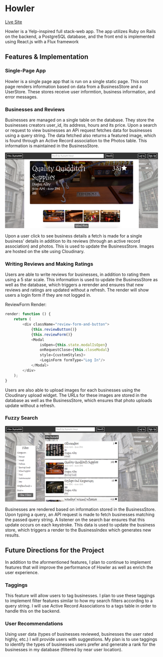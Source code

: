 # Howler

[Live Site][live]

[live]: https://www.howler.tech

Howler is a Yelp-inspired full stack-web app. The app utilizes Ruby on Rails on the backend, a PostgreSQL database, and the front end is implemented using React.js with a Flux framework

## Features & Implementation

### Single-Page App

Howler is a single page app that is run on a single static page. This root page renders information based on data from a BusinessStore and a UserStore. These stores receive user informtion, business information, and error messages.

### Businesses and Reviews

Businesses are managed on a single table on the database. They store the businesses creators user_id, its address, hours and its price. Upon a search or request to view businesses an APi request fetches data for businesses using a query string. The data fetched also returns a featured image, which is found through an Active Record association to the Photos table. This information is maintained in the BusinessStore.

[business-detail]: ./project-proposal/production_pics/business-detail.png

![business-detail]

Upon a user click to see business details a fetch is made for a single business' details in addition to its reviews (through an active record association) and photos. This is used to update the BusinessStore. Images are hosted on the site using Cloudinary.

### Writing Reviews and Making Ratings

Users are able to write reviews for businesses, in addition to rating them using a 5 star scale. This information is used to update the BusinessStore as well as the database, which triggers a rerender and ensures that new reviews and ratings are updated without a refresh. The render will show users a login form if they are not logged in. 

ReviewForm Render:

```javascript
render: function () {
	return (
		<div className="review-form-and-button">
			{this.reviewButton()}
			{this.reviewForm()}
			<Modal
				isOpen={this.state.modalIsOpen}
				onRequestClose={this.closeModal}
				style={customStyles}>
				<LoginForm formType="Log In"/>
			</Modal>
		</div>
	);
}
```

Users are also able to upload images for each businesses using the  Cloudinary upload widget. The URLs for these images are stored in the database as well as the BusinessStore, which ensures that photo uploads update without a refresh.

### Fuzzy Search
[search]: ./project-proposal/production_pics/search.png

![search]

Businesses are rendered based on information stored in the BusinessStore. Upon typing a query, an API request is made to fetch businesses matching the passed query string. A listener on the search bar ensures that this update occurs on each keystroke. This data is used to update the business store, which triggers a render to the BusinessIndex which generates new results. 


## Future Directions for the Project

In addition to the aformentioned features, I plan to continue to implement features that will improve the performance of Howler as well as enrich the user experience. 

### Taggings

This feature will allow users to tag businesses. I plan to use these taggings to implement filter features similar to how my search filters according to a query string. I will use Active Record Associations to a tags table in order to handle this on the backend. 

### User Recommendations

Using user data (types of businesses reviewed, businesses the user rated highly, etc.) I will provide users with suggestions. My plan is to use taggings to identify the types of businesses users prefer and generate a rank for the businesses in my database (filtered by near user location).